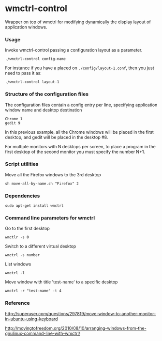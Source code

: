 wmctrl-control
==============

Wrapper on top of wmctrl for modifying dynamically the display layout of application windows.

### Usage

Invoke wmctrl-control passing a configuration layout as a parameter.

```
./wmctrl-control config-name
```

For instance if you have a placed on `./config/layout-1.conf`, then you just need to pass it as:

```
./wmctrl-control layout-1
```

### Structure of the configuration files

The configuration files contain a config entry per line, specifying application window name and desktop destination

```
Chrome 1
gedit 9
```

In this previous example, all the Chrome windows will be placed in the first desktop, and gedit will be placed in the desktop #8.

For multiple monitors with N desktops per screen, to place a program in the first desktop of the second monitor
you must specify the number N+1.

### Script utilities

Move all the Firefox windows to the 3rd desktop

```
sh move-all-by-name.sh "Firefox" 2
```

### Dependencies

```
sudo apt-get install wmctrl
```

### Command line parameters for wmctrl

Go to the first desktop
```
wmctlr -s 0
```

Switch to a different virtual desktop
```
wmctrl -s number
```

List windows
```
wmctrl -l
```

Move window with title 'test-name' to a specific desktop
```
wmctrl -r "test-name" -t 4
```

### Reference
http://superuser.com/questions/297819/move-window-to-another-monitor-in-ubuntu-using-keyboard

http://movingtofreedom.org/2010/08/10/arranging-windows-from-the-gnulinux-command-line-with-wmctrl/
